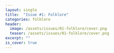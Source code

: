 ```yaml
---
layout: single
title:  "Issue #1: Folklore"
categories: folklore
header:
  image: /assets/issues/01-folklore/cover.png
  teaser: /assets/issues/01-folklore/cover.png
excerpt: ""
is_cover: true
---
```



